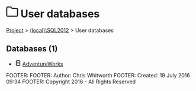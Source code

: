 
# ![User](../../Images/folder32.png) User databases

[Project](../../index.md) > [(local)\\SQL2012](../index.md) > User databases

## <a name="#databases"></a>Databases (1)
* ![Database](../../Images/Database.png) [AdventureWorks](AdventureWorks/index.md)

FOOTER: FOOTER: Author:  Chris Whitworth
FOOTER: Created: 19 July 2016 09:34
FOOTER: Copyright 2016 - All Rights Reserved

